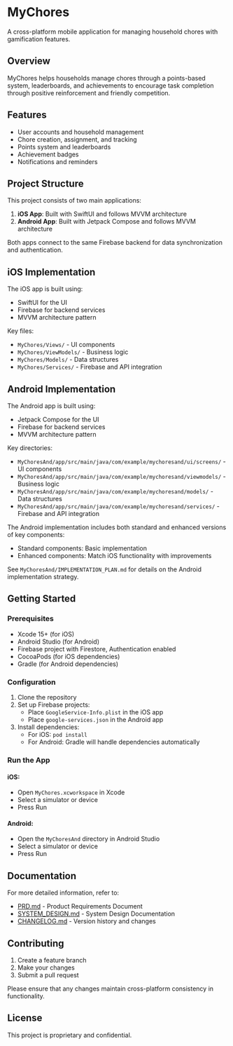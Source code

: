 # MyChores

A cross-platform mobile application for managing household chores with gamification features.

## Overview

MyChores helps households manage chores through a points-based system, leaderboards, and achievements to encourage task completion through positive reinforcement and friendly competition.

## Features

- User accounts and household management
- Chore creation, assignment, and tracking
- Points system and leaderboards
- Achievement badges
- Notifications and reminders

## Project Structure

This project consists of two main applications:

1. **iOS App**: Built with SwiftUI and follows MVVM architecture
2. **Android App**: Built with Jetpack Compose and follows MVVM architecture

Both apps connect to the same Firebase backend for data synchronization and authentication.

## iOS Implementation

The iOS app is built using:
- SwiftUI for the UI
- Firebase for backend services
- MVVM architecture pattern

Key files:
- `MyChores/Views/` - UI components
- `MyChores/ViewModels/` - Business logic
- `MyChores/Models/` - Data structures
- `MyChores/Services/` - Firebase and API integration

## Android Implementation

The Android app is built using:
- Jetpack Compose for the UI
- Firebase for backend services
- MVVM architecture pattern

Key directories:
- `MyChoresAnd/app/src/main/java/com/example/mychoresand/ui/screens/` - UI components
- `MyChoresAnd/app/src/main/java/com/example/mychoresand/viewmodels/` - Business logic
- `MyChoresAnd/app/src/main/java/com/example/mychoresand/models/` - Data structures
- `MyChoresAnd/app/src/main/java/com/example/mychoresand/services/` - Firebase and API integration

The Android implementation includes both standard and enhanced versions of key components:
- Standard components: Basic implementation
- Enhanced components: Match iOS functionality with improvements

See `MyChoresAnd/IMPLEMENTATION_PLAN.md` for details on the Android implementation strategy.

## Getting Started

### Prerequisites

- Xcode 15+ (for iOS)
- Android Studio (for Android)
- Firebase project with Firestore, Authentication enabled
- CocoaPods (for iOS dependencies)
- Gradle (for Android dependencies)

### Configuration

1. Clone the repository
2. Set up Firebase projects:
   - Place `GoogleService-Info.plist` in the iOS app
   - Place `google-services.json` in the Android app
3. Install dependencies:
   - For iOS: `pod install`
   - For Android: Gradle will handle dependencies automatically

### Run the App

#### iOS:
- Open `MyChores.xcworkspace` in Xcode
- Select a simulator or device
- Press Run

#### Android:
- Open the `MyChoresAnd` directory in Android Studio
- Select a simulator or device
- Press Run

## Documentation

For more detailed information, refer to:
- [PRD.md](./PRD.md) - Product Requirements Document
- [SYSTEM_DESIGN.md](./SYSTEM_DESIGN.md) - System Design Documentation
- [CHANGELOG.md](./CHANGELOG.md) - Version history and changes

## Contributing

1. Create a feature branch
2. Make your changes
3. Submit a pull request

Please ensure that any changes maintain cross-platform consistency in functionality.

## License

This project is proprietary and confidential.